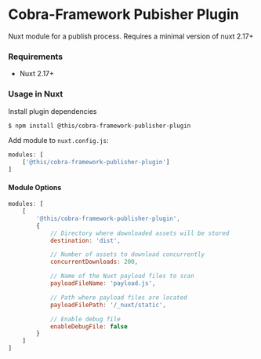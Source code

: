 # Cobra-Framework Pubisher Plugin

Nuxt module for a publish process. Requires a minimal version of nuxt 2.17+

### Requirements

* Nuxt 2.17+

### Usage in Nuxt

Install plugin dependencies

```bash
$ npm install @this/cobra-framework-publisher-plugin
```

Add module to `nuxt.config.js`:

```js
modules: [
    ['@this/cobra-framework-publisher-plugin']
]
```

#### Module Options

```js
modules: [
    [
        '@this/cobra-framework-publisher-plugin',
        {
            // Directory where downloaded assets will be stored
            destination: 'dist',

            // Number of assets to download concurrently
            concurrentDownloads: 200,

            // Name of the Nuxt payload files to scan
            payloadFileName: 'payload.js',

            // Path where payload files are located
            payloadFilePath: '/_nuxt/static',

            // Enable debug file
            enableDebugFile: false
        }
    ]
]
```
